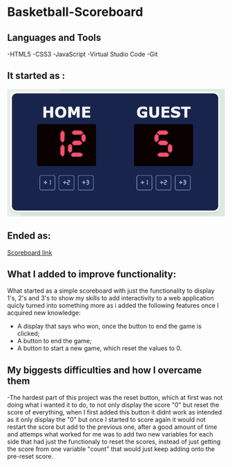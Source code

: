 # Basketball-Scoreboard

<h2>Languages and Tools</h2>

-HTML5
-CSS3
-JavaScript
-Virtual Studio Code
-Git

<h2>It started as :</h2>

![](images/start.png)

<h2>Ended as:</h2>

[Scoreboard link](https://egomessss.github.io/Basketball-Scoreboard/)

<h2>What I added to improve functionality:</h2>

What started as a simple scoreboard with just the functionality to display 1's, 2's and 3's to show my skills to add interactivity to a web application quicly turned into something more as i added the following features once I acquired new knowledge:

- A display that says who won, once the button to end the game is clicked;
- A button to end the game;
- A button to start a new game, which reset the values to 0.

<h2>My biggests difficulties and how I overcame them</h2>
-The hardest part of this project was the reset button, which at first was not doing what i wanted it to do, to not only display the score "0" but reset the score of everything, when I first added this button it didnt work as intended as it only display the "0" but once I started to score again it would not restart the score but add to the previous one, after a good amount of time and attemps what worked for me was to add two new variables for each side that had just the functionaly to reset the scores, instead of just getting the score from one variable "count" that would just keep adding onto the pre-reset score.
